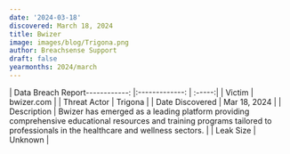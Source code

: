 ```yaml
---
date: '2024-03-18'
discovered: March 18, 2024
title: Bwizer
image: images/blog/Trigona.png
author: Breachsense Support
draft: false
yearmonths: 2024/march
---
```


| Data Breach Report------------:     |:-------------:    | :-----:|
| Victim      | bwizer.com      | 
| Threat Actor      | Trigona      | 
| Date Discovered      | Mar 18, 2024      | 
| Description      | Bwizer has emerged as a leading platform providing comprehensive educational resources and training programs tailored to professionals in the healthcare and wellness sectors.      | 
| Leak Size      | Unknown      | 

